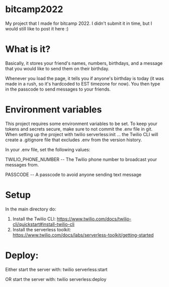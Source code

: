 # bitcamp2022

My project that I made for bitcamp 2022.
I didn't submit it in time, but I would still like to post it here :)


# What is it?
Basically, it stores your friend's names, numbers, birthdays, and a message that you would like to send them on their birthday.

Whenever you load the page, it tells you if anyone's birthday is today (it was made in a rush, so it's hardcoded to EST timezone for now).
You then type in the passcode to send messages to your friends.


# Environment variables
This project requires some environment variables to be set. To keep your tokens and secrets secure, make sure to not commit the .env file in git. When setting up the project with twilio serverless:init ... the Twilio CLI will create a .gitignore file that excludes .env from the version history.

In your .env file, set the following values:

TWILIO_PHONE_NUMBER -- The Twilio phone number to broadcast your messages from.

PASSCODE	-- A passcode to avoid anyone sending text message

# Setup
In the main directory do:
1. Install the Twilio CLI: https://www.twilio.com/docs/twilio-cli/quickstart#install-twilio-cli
2. Install the serverless toolkit: https://www.twilio.com/docs/labs/serverless-toolkit/getting-started

# Deploy:
Either start the server with:
twilio serverless:start

OR start the server with: 
twilio serverless:deploy

